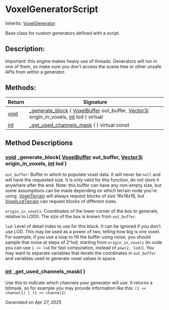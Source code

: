# VoxelGeneratorScript

Inherits: [VoxelGenerator](VoxelGenerator.md)

Base class for custom generators defined with a script.

## Description: 

Important: this engine makes heavy use of threads. Generators will run in one of them, so make sure you don't access the scene tree or other unsafe APIs from within a generator.

## Methods: 


Return                                                                | Signature                                                                                                                                                                                                                                                             
--------------------------------------------------------------------- | ----------------------------------------------------------------------------------------------------------------------------------------------------------------------------------------------------------------------------------------------------------------------
[void](#)                                                             | [_generate_block](#i__generate_block) ( [VoxelBuffer](VoxelBuffer.md) out_buffer, [Vector3i](https://docs.godotengine.org/en/stable/classes/class_vector3i.html) origin_in_voxels, [int](https://docs.godotengine.org/en/stable/classes/class_int.html) lod ) virtual 
[int](https://docs.godotengine.org/en/stable/classes/class_int.html)  | [_get_used_channels_mask](#i__get_used_channels_mask) ( ) virtual const                                                                                                                                                                                               
<p></p>

## Method Descriptions

### [void](#)<span id="i__generate_block"></span> **_generate_block**( [VoxelBuffer](VoxelBuffer.md) out_buffer, [Vector3i](https://docs.godotengine.org/en/stable/classes/class_vector3i.html) origin_in_voxels, [int](https://docs.godotengine.org/en/stable/classes/class_int.html) lod ) 

`out_buffer`: Buffer in which to populate voxel data. It will never be `null` and will have the requested size. It is only valid for this function, do not store it anywhere after the end. Note: this buffer can have any non-empty size, but some assumptions can be made depending on which terrain node you're using. [VoxelTerrain](VoxelTerrain.md) will always request blocks of size 16x16x16, but [VoxelLodTerrain](VoxelLodTerrain.md) can request blocks of different sizes.

`origin_in_voxels`: Coordinates of the lower corner of the box to generate, relative to LOD0. The size of the box is known from `out_buffer`.

`lod`: Level of detail index to use for this block. It can be ignored if you don't use LOD. This may be used as a power of two, telling how big is one voxel. For example, if you use a loop to fill the buffer using noise, you should sample that noise at steps of 2^lod, starting from `origin_in_voxels` (in code you can use `1 << lod` for fast computation, instead of `pow(2, lod)`). You may want to separate variables that iterate the coordinates in `out_buffer` and variables used to generate voxel values in space.

### [int](https://docs.godotengine.org/en/stable/classes/class_int.html)<span id="i__get_used_channels_mask"></span> **_get_used_channels_mask**( ) 

Use this to indicate which channels your generator will use. It returns a bitmask, so for example you may provide information like this: `(1 << channel1) | (1 << channel2)`

_Generated on Apr 27, 2025_
